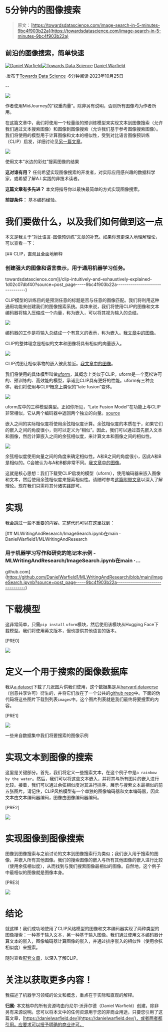 # 5分钟内的图像搜索

> 原文：[https://towardsdatascience.com/image-search-in-5-minutes-9bc4f903b22a](https://towardsdatascience.com/image-search-in-5-minutes-9bc4f903b22a)

## 前沿的图像搜索，简单快速

[](https://medium.com/@danielwarfield1?source=post_page-----9bc4f903b22a--------------------------------)[![Daniel Warfield](../Images/c1c8b4dd514f6813e08e401401324bca.png)](https://medium.com/@danielwarfield1?source=post_page-----9bc4f903b22a--------------------------------)[](https://towardsdatascience.com/?source=post_page-----9bc4f903b22a--------------------------------)[![Towards Data Science](../Images/a6ff2676ffcc0c7aad8aaf1d79379785.png)](https://towardsdatascience.com/?source=post_page-----9bc4f903b22a--------------------------------) [Daniel Warfield](https://medium.com/@danielwarfield1?source=post_page-----9bc4f903b22a--------------------------------)

·发布于[Towards Data Science](https://towardsdatascience.com/?source=post_page-----9bc4f903b22a--------------------------------) ·6分钟阅读·2023年10月25日

--

![](../Images/2d9c99b64e20fb41c0c5e490ec885fea.png)

作者使用MidJourney的“权重向量”。除非另有说明，否则所有图像均为作者所用。

在这篇文章中，我们将使用一个轻量级的预训练模型来实现文本到图像搜索（允许我们通过文本搜索图像）和图像到图像搜索（允许我们基于参考图像搜索图像）。我们将使用的模型用于计算图像和文本的相似性，受到对比语言图像预训练（CLIP）启发，详细讨论见[另一篇文章](/clip-intuitively-and-exhaustively-explained-1d02c07dbf40)。

![](../Images/bea61be8f62b0093fbdd23ecc4392b46.png)

使用文本“水边的彩虹”搜索图像的结果

**这对谁有用？** 任何希望实现图像搜索的开发者，对实际应用感兴趣的数据科学家，或希望了解A.I.实践的非技术读者。

**这篇文章有多先进？** 本文将指导你以最快最简单的方式实现图像搜索。

**前提条件：** 基本编码经验。

# 我们要做什么，以及我们如何做到这一点

本文是我关于“对比语言-图像预训练”文章的补充。如果你想更深入地理解理论，可以查看一下：

[](/clip-intuitively-and-exhaustively-explained-1d02c07dbf40?source=post_page-----9bc4f903b22a--------------------------------) [## CLIP，直观且全面地解释

### 创建强大的图像和语言表示，用于通用机器学习任务。

towardsdatascience.com](/clip-intuitively-and-exhaustively-explained-1d02c07dbf40?source=post_page-----9bc4f903b22a--------------------------------)

CLIP模型的训练目的是预测任意的标题是否与任意的图像匹配。我们将利用这种通用功能来创建我们的图像搜索系统。具体来说，我们将使用CLIP的图像和文本编码器将输入压缩成一个向量，称为嵌入，可以将其视为输入的总结。

![](../Images/33a133e53bc9fd1700e73ba5bf2338ba.png)

编码器的工作是将输入总结成一个有意义的表示，称为嵌入。[我文章中的图像](https://medium.com/towards-data-science/clip-intuitively-and-exhaustively-explained-1d02c07dbf40)。

CLIP的整体理念是相似的文本和图像将具有相似的向量嵌入。

![](../Images/e77e1691f86be1d55c21e599abf4ea1a.png)

CLIP试图让相似事物的嵌入彼此接近。[我文章中的图像](https://medium.com/towards-data-science/clip-intuitively-and-exhaustively-explained-1d02c07dbf40)。

我们将使用的具体模型叫做[uform](https://huggingface.co/unum-cloud/uform)，其概念上类似于CLIP。uform是一个宽松许可的、预训练的、高效能的模型，承诺比CLIP具有更好的性能。uform有三种变体，我们将使用与CLIP概念上类似的“late fusion”变体。

![](../Images/88a4673fb97673615ececd8f89965228.png)

uform库中的三种模型类型。正如你所见，“Late Fusion Model”在功能上与CLIP非常相似，它从两个编码器中返回两个独立的向量。[source](https://github.com/unum-cloud/uform#mid-fusion)

嵌入之间的实际相似度将使用余弦相似度计算。余弦相似度的本质在于，如果它们的嵌入之间的角度很小，则可以定义为“相似”。因此，我们可以通过首先嵌入文本和图像，然后计算嵌入之间的余弦相似度，来计算文本和图像之间的相似性。

![](../Images/ca66932c013fb805e42bcb5a3f5bf7c2.png)

余弦相似度使用向量之间的角度来确定相似性。A和B之间的角度很小，因此A和B是相似的。C会被认为与A和B都非常不同。[我文章中的图像](https://medium.com/towards-data-science/clip-intuitively-and-exhaustively-explained-1d02c07dbf40)。

这就是核心思想：我们下载受CLIP启发的模型（uform），使用编码器来嵌入图像和文本，然后使用余弦相似度来搜索相似性。请随时参考[这篇附带文章](/clip-intuitively-and-exhaustively-explained-1d02c07dbf40)以深入了解理论。现在我们只需将其付诸实践即可。

# 实现

我会跳过一些不重要的内容。完整代码可以在这里找到：

[](https://github.com/DanielWarfield1/MLWritingAndResearch/blob/main/ImageSearch.ipynb?source=post_page-----9bc4f903b22a--------------------------------) [## MLWritingAndResearch/ImageSearch.ipynb在main · DanielWarfield1/MLWritingAndResearch

### 用于机器学习写作和研究的笔记本示例 - MLWritingAndResearch/ImageSearch.ipynb在main ·…

github.com](https://github.com/DanielWarfield1/MLWritingAndResearch/blob/main/ImageSearch.ipynb?source=post_page-----9bc4f903b22a--------------------------------)

# 下载模型

这非常简单，只需`pip install` `uform`模块，然后使用该模块从Hugging Face下载模型。我们将使用英文版本，但也提供其他语言的版本。

[PRE0]

![](../Images/0a61b598c6dd6cb1a3627cc9b44b2edc.png)

# 定义一个用于搜索的图像数据库

我从[a dataset](https://www.kaggle.com/datasets/jehanbhathena/weather-dataset)下载了几张图片供我们使用，这个数据集是从[harvard dataverse](https://dataverse.harvard.edu/dataset.xhtml?persistentId=doi%3A10.7910%2FDVN%2FM8JQCR)（创意共享许可）衍生的，并将它们放在了一个公共的[github repo](https://github.com/DanielWarfield1/MLWritingAndResearch/tree/main/Assets/Images/Weather)中。下面的伪代码将这些图片下载到列表`images`中。这个图片列表就是我们最终将要搜索的内容。

[PRE1]

![](../Images/3e726ca8ebc3109cb4e0b063efee95d8.png)

一些来自数据集中我们将要搜索的图像示例

# 实现文本到图像的搜索

这里是关键部分。首先，我们将定义一些搜索文本，在这个例子中是`a rainbow by the water`。然后，我们可以将这些文本嵌入，并将其与所有图片的嵌入进行比较。接着，我们可以通过余弦相似度对其进行排序，展示与搜索文本最相似的前五张图片。请记住，CLIP风格模型有一个单独的图像编码器和文本编码器，因此文本由文本编码器编码，图像由图像编码器编码。

[PRE2]

![](../Images/bea61be8f62b0093fbdd23ecc4392b46.png)

# 实现图像到图像搜索

图像到图像搜索与之前讨论的文本到图像搜索行为类似；我们嵌入用于搜索的图像，并嵌入所有其他图像。我们的搜索图像的嵌入与所有其他图像的嵌入进行比较（使用余弦相似度），从而找到与我们搜索图像最相似的图像。自然地，这个例子中最相似的图像就是图像本身。

[PRE3]

![](../Images/49bd125901e1b370ae68e754890b31ef.png)

# 结论

就这样！我们成功地使用了CLIP风格模型的图像和文本编码器实现了两种类型的图像搜索：一种基于输入文本，另一种基于输入图像。我们通过使用文本编码器计算文本的嵌入，图像编码器计算图像的嵌入，并通过排序嵌入的相似性（使用余弦相似度）来搜索。

随时查看[配套文章](/clip-intuitively-and-exhaustively-explained-1d02c07dbf40)，以深入了解CLIP。

# 关注以获取更多内容！

我描述了机器学习领域的论文和概念，重点在于实际和直观的解释。

**归属:** 本文档中的所有资源均由丹尼尔·沃菲尔德（Daniel Warfield）创建，除非另有来源说明。您可以将本文中的任何资源用于您的非商业用途，只要您引用了这篇文章，[https://danielwarfield.dev](https://danielwarfield.dev/)，或者两者都引用。应要求可以授予明确的商业许可。
